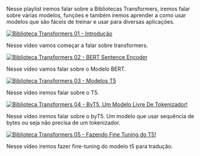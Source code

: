 Nesse playlist iremos falar sobre a Bibliotecas Transformers, iremos falar sobre várias modelos, funções e também iremos aprender a como usar modelos que são fáceis de treinar e usar para diversas aplicações.


[![Biblioteca Transformers 01 - Introdução](https://img.youtube.com/vi/pvdN2axzBTU/0.jpg)](https://www.youtube.com/watch?v=pvdN2axzBTU)

Nesse vídeo vamos começar a falar sobre transformers.


[![Biblioteca Transformers 02 - BERT Sentence Encoder](https://img.youtube.com/vi/tUOLP2ZaqD8/0.jpg)](https://www.youtube.com/watch?v=tUOLP2ZaqD8)

Nesse vídeo vamos falar sobre o Modelo BERT.






[![Biblioteca Transformers 03 - Modelos T5](https://img.youtube.com/vi/TykLjuIjX7g/0.jpg)](https://www.youtube.com/watch?v=TykLjuIjX7g)

Nesse vídeo iremos falar sobre o T5.



[![Biblioteca Transformers 04 - ByT5, Um Modelo Livre De Tokenizador!](https://img.youtube.com/vi/ccVdtYNXHRE/0.jpg)](https://www.youtube.com/watch?v=ccVdtYNXHRE)

Nesse vídeo iremos falar sobre o byT5. Um modelo que usar sequência de bytes ou seja não precisa de um tokenizador.


[![Biblioteca Transformers 05 - Fazendo Fine Tuning do T5!](https://img.youtube.com/vi/0apwNuvqZiU/0.jpg)](https://www.youtube.com/watch?v=0apwNuvqZiU)

Nesse vídeo iremos fazer fine-tuning do modelo t5 para tradução.